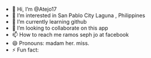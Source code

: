 - 👋 Hi, I’m @Atejo17
- 👀 I’m interested in San Pablo City Laguna , Philippines 
- 🌱 I’m currently learning github
- 💞️ I’m looking to collaborate on this app
- 📫 How to reach me ramos seph jo at facebook
- 😄 Pronouns: madam her. miss. 
- ⚡ Fun fact:  

<!---
Atejo17/Atejo17 is a ✨ special ✨ repository because its `README.md` (this file) appears on your GitHub profile.
You can click the Preview link to take a look at your changes.
--->
